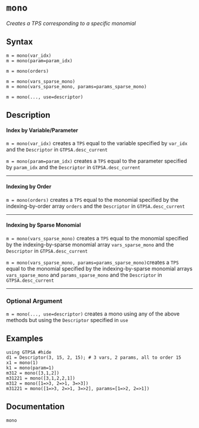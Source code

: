 # `mono`
*Creates a TPS corresponding to a specific monomial*
## Syntax
```
m = mono(var_idx)
m = mono(param=param_idx)

m = mono(orders)

m = mono(vars_sparse_mono)
m = mono(vars_sparse_mono, params=params_sparse_mono)

m = mono(..., use=descriptor)
```

## Description
#### Index by Variable/Parameter

`m = mono(var_idx)` creates a `TPS` equal to the variable specified by `var_idx` and the `Descriptor` in `GTPSA.desc_current`

`m = mono(param=param_idx)` creates a `TPS` equal to the parameter specified by `param_idx` and the `Descriptor` in `GTPSA.desc_current`

------

#### Indexing by Order

`m = mono(orders)` creates a `TPS` equal to the monomial specified by the indexing-by-order array `orders` and the `Descriptor` in `GTPSA.desc_current`

------

#### Indexing by Sparse Monomial

`m = mono(vars_sparse_mono)` creates a `TPS` equal to the monomial specified by the indexing-by-sparse monomial array `vars_sparse_mono` and the `Descriptor` in `GTPSA.desc_current`

`m = mono(vars_sparse_mono, params=params_sparse_mono)`creates a `TPS` equal to the monomial specified by the indexing-by-sparse monomial arrays `vars_sparse_mono` and `params_sparse_mono` and the `Descriptor` in `GTPSA.desc_current`

------

### Optional Argument

`m = mono(..., use=descriptor)` creates a mono using any of the above methods but using the `Descriptor` specified in `use`

## Examples
```@repl desc
using GTPSA #hide
d1 = Descriptor(3, 15, 2, 15); # 3 vars, 2 params, all to order 15
x1 = mono(1)
k1 = mono(param=1)
m312 = mono([3,1,2])
m31221 = mono([3,1,2,2,1])
m312 = mono([1=>3, 2=>1, 3=>3])
m31221 = mono([1=>3, 2=>1, 3=>2], params=[1=>2, 2=>1])
```

## Documentation
```@docs
mono
```